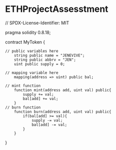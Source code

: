 # ETHProjectAssesstment


// SPDX-License-Identifier: MIT

pragma solidity 0.8.18;

contract MyToken {

    // public variables here
        string public name = "JENEVIVE";
        string public abbrv = "JEN";
        uint public supply = 0;

    // mapping variable here
        mapping(address => uint) public bal;

    // mint function
        function mint(address add, uint val) public{
            supply += val;
            bal[add] += val;
        }
    // burn function
        function burn(address add, uint val) public{
            if(bal[add] >= val){
                supply -= val;
                bal[add] -= val;
            }
        }
}
